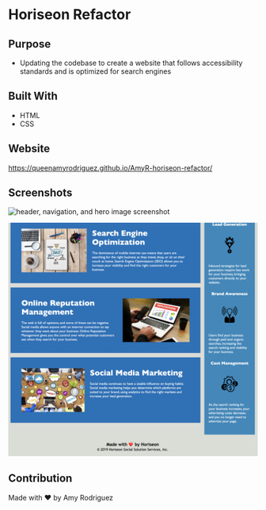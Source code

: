 # Horiseon Refactor

## Purpose

* Updating the codebase to create a website that follows accessibility standards and is optimized for search engines

## Built With
* HTML
* CSS

## Website
https://queenamyrodriguez.github.io/AmyR-horiseon-refactor/

## Screenshots
![header, navigation, and hero image screenshot](assets/images/header-nav-hero-screenshot.png)

![Content and Benefits sections](assets/images/content-benefits-screenshot.png)

## Contribution
Made with ❤️ by Amy Rodriguez


